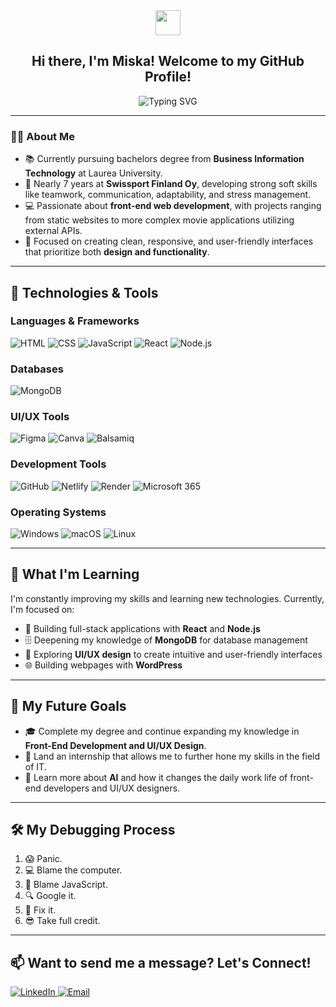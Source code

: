 <!-- improved GitHub README starts here -->

<div align="center">
  <img src="https://media.giphy.com/media/hvRJCLFzcasrR4ia7z/giphy.gif" width="40px">
  <h2>Hi there, I'm Miska! Welcome to my GitHub Profile!</h2>
  
  <img src="https://readme-typing-svg.herokuapp.com?font=Fira+Code&size=28&pause=1000&color=39FF14&width=500&lines=Aspiring+Front-End+Developer;Always+learning+something+new!;Code%2C+Coffee%2C+Repeat" alt="Typing SVG">
</div>

---

### 👨‍🎓 **About Me**

- 📚 Currently pursuing bachelors degree from **Business Information Technology** at Laurea University.
- 💼 Nearly 7 years at **Swissport Finland Oy**, developing strong soft skills like teamwork, communication, adaptability, and stress management.
- 💻 Passionate about **front-end web development**, with projects ranging from static websites to more complex movie applications utilizing external APIs.
- 🎨 Focused on creating clean, responsive, and user-friendly interfaces that prioritize both **design and functionality**.

---

## 🔧 **Technologies & Tools**

### **Languages & Frameworks**
<div>
  <img src="https://img.shields.io/badge/HTML-E34F26?style=flat-square&logo=html5&logoColor=white" alt="HTML"/>
  <img src="https://img.shields.io/badge/CSS-1572B6?style=flat-square&logo=css3&logoColor=white" alt="CSS"/>
  <img src="https://img.shields.io/badge/JavaScript-F7DF1E?style=flat-square&logo=javascript&logoColor=black" alt="JavaScript"/>
  <img src="https://img.shields.io/badge/React-61DAFB?style=flat-square&logo=react&logoColor=black" alt="React"/>
  <img src="https://img.shields.io/badge/Node.js-339933?style=flat-square&logo=nodedotjs&logoColor=white" alt="Node.js"/>
</div>

### **Databases**
<div>
  <img src="https://img.shields.io/badge/MongoDB-47A248?style=flat-square&logo=mongodb&logoColor=white" alt="MongoDB"/>
</div>

### **UI/UX Tools**
<div>
  <img src="https://img.shields.io/badge/Figma-F24E1E?style=flat-square&logo=figma&logoColor=white" alt="Figma"/>
  <img src="https://img.shields.io/badge/Canva-00C4CC?style=flat-square&logo=canva&logoColor=white" alt="Canva"/>
  <img src="https://img.shields.io/badge/Balsamiq-000000?style=flat-square&logo=balsamiq&logoColor=white" alt="Balsamiq"/>
</div>

### **Development Tools**
<div>
  <img src="https://img.shields.io/badge/GitHub-181717?style=flat-square&logo=github&logoColor=white" alt="GitHub"/>
  <img src="https://img.shields.io/badge/Netlify-00C7B7?style=flat-square&logo=netlify&logoColor=white" alt="Netlify"/>
  <img src="https://img.shields.io/badge/Render-46E3B7?style=flat-square&logo=render&logoColor=white" alt="Render"/>
  <img src="https://img.shields.io/badge/Microsoft_365-D83B01?style=flat-square&logo=microsoft&logoColor=white" alt="Microsoft 365"/>
</div>

### **Operating Systems**
<div>
  <img src="https://img.shields.io/badge/Windows-0078D6?style=flat-square&logo=windows&logoColor=white" alt="Windows"/>
  <img src="https://img.shields.io/badge/macOS-000000?style=flat-square&logo=apple&logoColor=white" alt="macOS"/>
  <img src="https://img.shields.io/badge/Linux-Ubuntu-E95420?style=flat-square&logo=ubuntu&logoColor=white" alt="Linux"/>
</div>

---

## 🌱 **What I'm Learning**

I'm constantly improving my skills and learning new technologies. Currently, I'm focused on:

- 🔧 Building full-stack applications with **React** and **Node.js**
- 🗄️ Deepening my knowledge of **MongoDB** for database management
- 🎨 Exploring **UI/UX design** to create intuitive and user-friendly interfaces
- 🌐 Building webpages with **WordPress**

---

## 🚀 **My Future Goals**

- 🎓 Complete my degree and continue expanding my knowledge in **Front-End Development and UI/UX Design**.
- 💼 Land an internship that allows me to further hone my skills in the field of IT.
- 🤖 Learn more about **AI** and how it changes the daily work life of front-end developers and UI/UX designers.

---

## 🛠️ **My Debugging Process**

1. 😱 Panic.
2. 💻 Blame the computer.
3. 🤨 Blame JavaScript.
4. 🔍 Google it.
5. 🎉 Fix it.
6. 😎 Take full credit.

---

## 📫 **Want to send me a message? Let's Connect!**

<p>
  <a href="https://www.linkedin.com/in/miska-tevilin-386083262/">
    <img src="https://img.shields.io/badge/LinkedIn-0077B5?style=flat-square&logo=linkedin&logoColor=white" alt="LinkedIn">
  </a>
  <a href="mailto:Miskatevilin@gmail.com">
    <img src="https://img.shields.io/badge/Email-D14836?style=flat-square&logo=gmail&logoColor=white" alt="Email">
  </a>
</p>

<!-- improved GitHub README ends here -->

